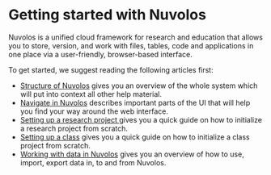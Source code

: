 # Getting started with Nuvolos

Nuvolos is a unified cloud framework for research and education that allows you to store, version, and work with files, tables, code and applications in one place via a user-friendly, browser-based interface.

To get started, we suggest reading the following articles first:

* [Structure of Nuvolos](../data-organization/) gives you an overview of the whole system which will put into context all other help material.
* [Navigate in Nuvolos](../actions/navigation-in-nuvolos.md) describes important parts of the UI that will help you find your way around the web interface.
* [Setting up a research project ](faculty-guides/research.md)gives you a quick guide on how to initialize a research project from scratch.
* [Setting up a class](faculty-guides/education.md) gives you a quick guide on how to initialize a class project from scratch.
* [Working with data in Nuvolos](../actions/work-with-data-in-nuvolos/) gives you an overview of how to use, import, export data in, to and from Nuvolos.

